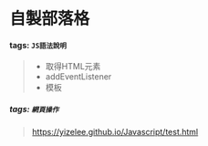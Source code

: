 # 自製部落格
#### tags: `JS語法說明`
>* 取得HTML元素  
>* addEventListener  
>* 模板  
##### tags: `網頁操作`
>https://yizelee.github.io/Javascript/test.html
